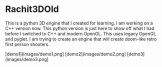 # Rachit3DOld
This is a python 3D engine that I created for learning. I am working on a C++ version now. This python version is just here to show off what I had before I switched to C++ and modern OpenGL. This uses legacy OpenGL and pyglet. I am trying to create an engine that will create doom-like retro first person shooters.

[demo1](images/demo1.png]
[demo2](images/demo2.png]
[demo3](images/demo3.png]
